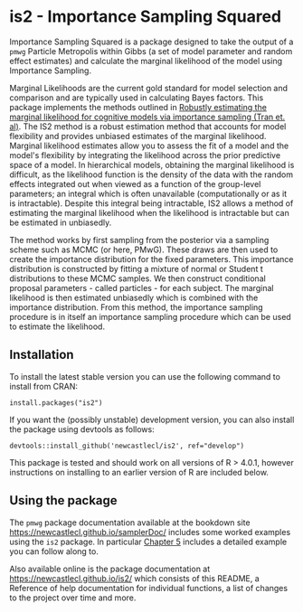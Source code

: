 # is2 - Importance Sampling Squared

Importance Sampling Squared is a package designed to take the output of a `pmwg` Particle Metropolis within Gibbs (a set of model parameter and random effect estimates) and calculate the marginal likelihood of the model using Importance Sampling.

Marginal Likelihoods are the current gold standard for model selection and comparison and are typically used in calculating Bayes factors. This package implements the methods outlined in [Robustly estimating the marginal likelihood for cognitive models via importance sampling (Tran et. al)](https://link.springer.com/article/10.3758/s13428-020-01348-w). The IS2 method is a robust estimation method that accounts for model flexibility and provides unbiased estimates of the marginal likelihood. Marginal likelihood estimates allow you to assess the fit of a model and the model's flexibility by integrating the likelihood across the prior predictive space of a model. In hierarchical models, obtaining the marginal likelihood is difficult, as the likelihood function is the density of the data with the random effects integrated out when viewed as a function of the group-level parameters; an integral which is often unavailable (computationally or as it is intractable). Despite this integral being intractable, IS2 allows a method of estimating the marginal likelihood when the likelihood is intractable but can be estimated in unbiasedly. 

The method works by first sampling from the posterior via a sampling scheme such as MCMC (or here, PMwG). These draws are then used to create the importance distribution for the fixed parameters. This importance distribution is constructed by fitting a mixture of normal or Student t distributions to these MCMC samples. We then construct conditional proposal parameters - called particles - for each subject. The marginal likelihood is then estimated unbiasedly which is combined with the importance distribution. From this method, the importance sampling procedure is in itself an importance sampling procedure which can be used to estimate the likelihood. 

## Installation

To install the latest stable version you can use the following command to install from CRAN:

`install.packages("is2")`

If you want the (possibly unstable) development version, you can also install the package using devtools as follows:

`devtools::install_github('newcastlecl/is2', ref="develop")`

This package is tested and should work on all versions of R > 4.0.1, however instructions on installing to an earlier version of R are included below.

## Using the package

The `pmwg` package documentation available at the bookdown site https://newcastlecl.github.io/samplerDoc/ includes some worked examples using the `is2` package. In particular [Chapter 5](https://newcastlecl.github.io/samplerDoc/estimating-the-marginal-likelihood-via-importance-sampling-is2.html) includes a detailed example you can follow along to.

Also available online is the package documentation at https://newcastlecl.github.io/is2/ which consists of this README, a Reference of help documentation for individual functions, a list of changes to the project over time and more.
